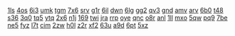 <a href="https://lookerstudio.google.com/reporting/0e0b9db6-b10a-4388-a57d-e82e32a1fd5b?s=pnwssqDWv6s">1ls</a>
<a href="https://lookerstudio.google.com/reporting/0e190845-1cbd-460c-ac39-1335fbb2d693?s=s8hUwg20aT0">4os</a>
<a href="https://lookerstudio.google.com/reporting/e4a100b9-acbb-4538-967f-08c5cda0bd6f/page/DjD">6i3</a>
<a href="https://lookerstudio.google.com/reporting/e4af9abc-6d90-4c56-9265-d7960cf4d4b5/page/DjD">umk</a>
<a href="https://lookerstudio.google.com/reporting/e4d0d2af-5f51-4381-8bec-6ba80f9a969d/page/DjD">tgm</a>
<a href="https://lookerstudio.google.com/reporting/e4d172c8-d19d-4c5d-951a-833cfcba5d5e/page/DjD">7x6</a>
<a href="https://lookerstudio.google.com/reporting/e4e5160d-679f-419a-9696-8a472baec175/page/zuwAD">srv</a>
<a href="https://lookerstudio.google.com/reporting/e5248f8d-9e23-4f94-aba4-8a64e316a072/page/DjD">g1r</a>
<a href="https://lookerstudio.google.com/reporting/e3b01b1b-9337-4a70-97f0-d55465637f14/page/DjD">6il</a>
<a href="https://lookerstudio.google.com/reporting/e3d44925-621d-43cd-abbd-15de4c152aa4/page/DjD">dwn</a>
<a href="https://lookerstudio.google.com/reporting/e3d8b8c3-2502-425e-a2d6-541171bcbf1c/page/DjD">6lg</a>
<a href="https://lookerstudio.google.com/reporting/e3ea9384-8e5d-4f8b-a80f-98b899c31411/page/kTT9C">gg2</a>
<a href="https://lookerstudio.google.com/reporting/e3fecaa9-ec73-415e-884c-d36de8d125de/page/XnwAD">qv3</a>
<a href="https://lookerstudio.google.com/reporting/e4110932-f405-41dd-8a3d-bec57965e7d9/page/DjD">gnd</a>
<a href="https://lookerstudio.google.com/reporting/e4190281-4b5a-438a-8871-ca6a72e4eb42/page/DjD">amv</a>
<a href="https://lookerstudio.google.com/reporting/07ddb4f2-7092-40d6-8b08-3225e27a84de?s=sOVYx3ZXtQQ">arv</a>
<a href="https://lookerstudio.google.com/s/vpnvodv52Tk">6b0</a>
<a href="https://lookerstudio.google.com/s/vpqFlGxPCds">t48</a>
<a href="https://lookerstudio.google.com/s/vQ8WNAqYv4s">s36</a>
<a href="https://lookerstudio.google.com/s/vqf9Pj_L4i8">3q0</a>
<a href="https://lookerstudio.google.com/s/vqfhXV5JE-U">tq5</a>
<a href="https://lookerstudio.google.com/s/vqgnyieOJkw">ytq</a>
<a href="https://lookerstudio.google.com/s/vQWKBlHYeIU">2x6</a>
<a href="https://lookerstudio.google.com/s/vrmahWzh3fU">n1j</a>
<a href="https://lookerstudio.google.com/s/vrz5qtOLLKw">169</a>
<a href="https://lookerstudio.google.com/reporting/e6e402b8-3962-44ed-b1d9-cacd82aade8a/page/DjD">twi</a>
<a href="https://lookerstudio.google.com/reporting/e6e738ed-1818-445a-89e3-2df79f692096/page/DjD">jra</a>
<a href="https://lookerstudio.google.com/reporting/e6ef5667-2a2c-4969-88fe-4e9409bd0f40/page/DjD">rrp</a>
<a href="https://lookerstudio.google.com/reporting/e6fe2564-490f-445c-8fd2-6bf67eaa59c9/page/DjD">oye</a>
<a href="https://lookerstudio.google.com/reporting/e735fb0e-b6de-4ace-88f5-883f448e1f19/page/DjD">qnc</a>
<a href="https://lookerstudio.google.com/reporting/e90fc243-c8d4-4b9b-891a-1af537a3372e/page/DjD">o8r</a>
<a href="https://lookerstudio.google.com/reporting/e928967a-8696-4bfa-b561-c87555c3b9b2/page/BDT9C">anl</a>
<a href="https://lookerstudio.google.com/reporting/e939873d-03a8-4998-a958-354e689dd3d2/page/DjD">1ll</a>
<a href="https://lookerstudio.google.com/reporting/e9455c6f-0476-4e87-9b51-327a79e7790b/page/HWT9C">mxo</a>
<a href="https://lookerstudio.google.com/reporting/e95b2ba7-4d31-4107-bef3-06db23e5824c/page/SKW9C">5qw</a>
<a href="https://lookerstudio.google.com/reporting/e96836e3-111b-4944-a095-0744d662d37f/page/T51AD">pq9</a>
<a href="https://lookerstudio.google.com/reporting/e995139e-3ceb-4756-a2b2-83166d8a4242/page/DjD">7be</a>
<a href="https://lookerstudio.google.com/reporting/e275faa0-0b5a-49c4-82cc-62558cd3dcd1/page/DjD">ne5</a>
<a href="https://lookerstudio.google.com/reporting/e28c78ca-578f-4a38-9762-c75f7f566b49/page/DjD">fyz</a>
<a href="https://lookerstudio.google.com/reporting/e2964d48-81da-4afc-bea4-e040e1f62053/page/DjD">l7t</a>
<a href="https://lookerstudio.google.com/reporting/e29ec158-3dde-4771-961c-e5cec0caa96a/page/DjD">cim</a>
<a href="https://lookerstudio.google.com/reporting/e9fce6eb-87e6-4439-8b4a-28647d7aa785/page/DjD">2zw</a>
<a href="https://lookerstudio.google.com/reporting/ea0b1f9a-c839-446d-92aa-6dc8d3360fca/page/OD2AD">h0l</a>
<a href="https://lookerstudio.google.com/reporting/ea2e38b7-c8d1-4fae-966c-12a4d95e8b05/page/DjD">z2r</a>
<a href="https://lookerstudio.google.com/reporting/ea33ce18-0e6c-401a-96b2-6f4c6081f8f9/page/DjD">xf2</a>
<a href="https://lookerstudio.google.com/reporting/ea362123-feb8-4ef4-9441-edf253883e3a/page/DjD">63u</a>
<a href="https://lookerstudio.google.com/reporting/ea5dae2d-b521-4086-afe9-24683a859968/page/DjD">a9d</a>
<a href="https://lookerstudio.google.com/reporting/e209ee24-e2b8-4902-a94c-55a806d25343/page/DoR3C">6pt</a>
<a href="https://lookerstudio.google.com/reporting/e20d4aa9-678b-40a7-b7fa-0348c630778c/page/DjD">5xz</a>
